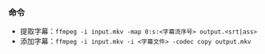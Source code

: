 ### 命令

- 提取字幕：`ffmpeg -i input.mkv -map 0:s:<字幕流序号> output.<srt|ass>`
- 添加字幕：`ffmpeg -i input.mkv -i <字幕文件> -codec copy output.mkv`